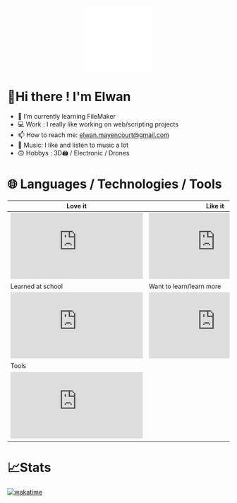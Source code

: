 
<p align="center">

   <img align="center" src="https://raw.githubusercontent.com/YungBricoCoop/YungBricoCoop/main/assets/28.png" width="150" height="150" />
  
</p>

# 🤙Hi there ! I'm Elwan

- 🌱 I’m currently learning FileMaker
- 💻 Work : I really like working on web/scripting projects
- 📫 How to reach me: elwan.mayencourt@gmail.com
- 🎵 Music: I like and listen to music a lot
- 🙃 Hobbys : 3D🖨️ / Electronic / Drones

# 🌐 Languages / Technologies / Tools

|Love it     | Like it          |
|--------|----------------------|
| ![LoveIt](https://elwan.ch/github/cdp/cdp.php?data=Python,Javascript,React,Php&tp=0) | ![LikeIt](https://elwan.ch/github/cdp/cdp.php?data=NodeJS,Django,Bootstrap,Chart.js,JAVA,MySQL&tp=0) | 
| Learned at school | Want to learn/learn more | 
| ![School](https://elwan.ch/github/cdp/cdp.php?data=Java,JS,PHP,SQL,Linux) | ![Learn](https://elwan.ch/github/cdp/cdp.php?data=Socket.IO,Flutter,Vue.js,Three.js,C%23&tp=0) |
| Tools |  | 
| ![Tools](https://elwan.ch/github/cdp/cdp.php?data=VsCode,Git,Postman,Photoshop,Figma,BS%20Studio&tp=0)   

# 📈Stats
[![wakatime](https://wakatime.com/badge/user/ee872f10-6167-41c6-8aad-e80d7519df4c.svg)](https://wakatime.com/@ee872f10-6167-41c6-8aad-e80d7519df4c)
